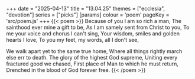 +++
date = "2025-04-13"
title = "13.04.25"
themes = ["ecclesia", "devotion"]
series = ["picks"]
[params]
  colour = 'poem'
  pageKey = 'src/poem.js'
+++
{{< poem >}}
Because of you I am so rich a man,
The sainthood ever mine a gift to be,
As I am samely sent from Christ to you,
To me your voice and chorus I can't sing,
Your wisdom, smiles and golden hearts I love,
To you my feet, my words, all I don't see,

We walk apart yet to the same true home,
Where all things rightly march else err to death.
The glory of the highest God supreme,
Uniting every fractured good we chased,
First place of Man to which he must return,
Drenched in the blood of God forever free.
{{< /poem >}}
